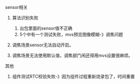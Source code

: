 sensor相关

1. 算法识别失败
   1. 出包里面的sensor值不正确
   2. 5个中有一个测试失败，mvs预览图像模糊-》调焦问题

1. 调焦场景sensor无法自动开启。
2. 调焦场景无法使用默认值，调焦部门闲还得用mvs设置很麻烦。

其他

1. 组件测试RTC校验失败-》因为组件过程重新烧录包了，时间重置

